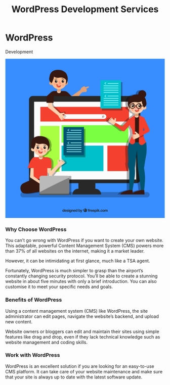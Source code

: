 ﻿---
layout: ../../../layouts/ServiceLayout.astro
title: "WordPress Development Services"
faqtitle1: "Why is WordPress development important for my website?"
faqtext1: "WordPress development is crucial for creating a robust and flexible website that can adapt to your specific needs. As the leading Content Management System (CMS) powering over 37% of websites, WordPress offers a user-friendly interface and extensive customization options, making it an ideal choice for building websites of all sizes and purposes."

faqtitle2: "What are the key benefits of WordPress development?"
faqtext2: "WordPress development empowers website owners with easy-to-use tools for content management, customization, and scalability. With WordPress, you can efficiently edit pages, manage your site's backend, and add new content without requiring extensive technical expertise. Additionally, WordPress offers a vast ecosystem of plugins and themes to enhance functionality and design."

faqtitle3: "How can I leverage WordPress development for my website?"
faqtext3: "To leverage WordPress development effectively, consider working with experienced professionals who can tailor the platform to your specific requirements. Whether you need a simple blog or a complex e-commerce website, WordPress offers the flexibility and scalability to accommodate your needs. By investing in WordPress development, you can create a website that stands out and delivers an exceptional user experience."

---

# WordPress  
Development

![web development](/public/assets/img/service/wordpress-development.jpg)

### Why Choose WordPress

You can’t go wrong with WordPress if you want to create your own website. This adaptable, powerful Content Management System (CMS) powers more than 37% of all websites on the internet, making it a market leader.

However, it can be intimidating at first glance, much like a TSA agent.

Fortunately, WordPress is much simpler to grasp than the airport’s constantly changing security protocol. You’ll be able to create a stunning website in about five minutes with only a brief introduction. You can also customise it to meet your specific needs and goals.

### Benefits of WordPress

Using a content management system (CMS) like WordPress, the site administrator can edit pages, navigate the website’s backend, and upload new content.

Website owners or bloggers can edit and maintain their sites using simple features like drag and drop, even if they lack technical knowledge such as website management and coding skills.

### Work with WordPress

WordPress is an excellent solution if you are looking for an easy-to-use CMS platform. It can take care of your website maintenance and make sure that your site is always up to date with the latest software update. 
